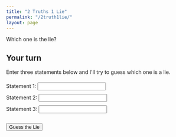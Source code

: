 ```yaml
---
title: "2 Truths 1 Lie"
permalink: "/2truth1lie/"
layout: page
---
```


<style>
  .statement-button {
    background-color: #007bff;
    border: none;
    color: white;
    padding: 10px 20px;
    text-align: center;
    text-decoration: none;
    display: inline-block;
    font-size: 16px;
    margin: 4px 2px;
    cursor: pointer;
    border-radius: 5px;
  }

  .statement-button:hover {
    background-color: #0056b3;
  }

  #result-modal {
    display: none;
    position: fixed;
    left: 0;
    top: 0;
    width: 100%;
    height: 100%;
    background-color: rgba(0, 0, 0, 0.5);
  }

  .modal-content {
    background-color: #222;
    color: #fff;
    margin: 15% auto;
    padding: 20px;
    border: 1px solid #888;
    width: 30%;
    text-align: center;
  }
</style>

Which one is the lie?

<script type="text/javascript">
  // Define your truths and lies here
  var truths = [
    "My favourite KDrama is Business Proposal", 
    "I learned how to juggle accidentally",
    "I almost fell off a roller coaster",
    "I once tuned my piano with chopsticks",
    "I have a family of amongus plushies",
    "I've never eaten pasta while visiting Italy",
    "I've experienced sleep paralysis",
    "I had a positive experience with chef's plate",
    "I've held a snake in my hands",
    "I can circular breathe",
    "My favourite video game is It Takes Two",
    "I've never dyed my hair, got a tattoo or a piercing"
  ];
  var lies = [
    "I let my plant die despite being fake",
    "I've solved a puzzle consisting of only white pieces",
    "My bike was stolen on christmas eve",
    "I've grown an 80 kg pumpkin in my backyard",
    "I rode llama when I was 6",
    "I'm a clarinet player in my band",
    "My favourite movie is The Godfather",
    "I used to have long hair",
    "I've been saved a lifeguard before"
  ];

  // Function to start the game
  function startGame() {
    var chosenTruths = [];
    var chosenLies = [];

    // Select 2 random truths
    while (chosenTruths.length < 2) {
      var randomTruth = truths[Math.floor(Math.random() * truths.length)];
      if (!chosenTruths.includes(randomTruth)) {
        chosenTruths.push(randomTruth);
      }
    }

    // Select 1 random lie
    chosenLies.push(lies[Math.floor(Math.random() * lies.length)]);

    // Combine and shuffle the statements
    var statements = chosenTruths.concat(chosenLies);
    statements.sort(() => Math.random() - 0.5);

    // Display the statements
    var html = statements.map((s, index) => `<button class="statement-button" onclick="checkAnswer(${index})">${s}</button>`).join('<br>');
    document.getElementById("statements").innerHTML = html;
  }

  // Function to check the answer
  function checkAnswer(index) {
    var message = index < 2 ? "Correct! That's the lie" : "Incorrect - That is true!";
    document.getElementById("result-message").innerText = message;
    document.getElementById("result-modal").style.display = "block";
  }

  // Close the result modal
  function closeModal() {
    document.getElementById("result-modal").style.display = "none";
  }

  // Start the game when the page loads
  window.onload = startGame;
</script>

<div id="statements"></div>

<!-- Result modal -->
<div id="result-modal">
  <div class="modal-content">
    <p id="result-message"></p>
    <button class="statement-button" onclick="closeModal()">Close</button>
  </div>
</div>



## Your turn

Enter three statements below and I'll try to guess which one is a lie.

<div class="input-form">
    <label for="statement1">Statement 1:</label>
    <input type="text" id="statement1" required><br>
    <label for="statement2">Statement 2:</label>
    <input type="text" id="statement2" required><br>
    <label for="statement3">Statement 3:</label>
    <input type="text" id="statement3" required><br><br>
    <button onclick="guessLie()">Guess the Lie</button>
</div>
<p id="result"></p>

<style>
    .input-form {
        margin: 20px 0;
    }
    label, input, button {
        margin-bottom: 10px;
    }
</style>

<script>
    async function guessLie() {
        const statement1 = document.getElementById('statement1').value;
        const statement2 = document.getElementById('statement2').value;
        const statement3 = document.getElementById('statement3').value;
        
        const prompt = `Given the following statements in a game of 2 Truths 1 Lie identify which one is a lie:\n1. ${statement1}\n2. ${statement2}\n3. ${statement3}`;

        try {
            const response = await fetch("https://api.openai.com/v1/engines/davinci-codex/completions", {
                method: "POST",
                headers: {
                    "Content-Type": "application/json",
                    "Authorization": `Bearer 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`
                },
                body: JSON.stringify({
                    prompt: prompt,
                    max_tokens: 50
                })
            });

            const result = await response.json();
            console.log(result); // Add this line
            document.getElementById('result').innerHTML = `${result.choices[0].text.trim()}`;
        } catch (error) {
            console.error("There was an error:", error);

            document.getElementById('result').innerHTML = "Sorry, something went wrong. Please try again later.";
        }
    }
</script>